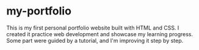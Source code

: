 # my-portfolio
This is my first personal portfolio website built with HTML and CSS. I created it practice web development and showcase my learning progress. Some part were guided by a tutorial, and I'm improving it step by step. 
